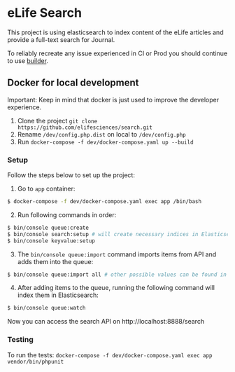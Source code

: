 # eLife Search

This project is using elasticsearch to index content of the eLife articles and provide a full-text search for Journal.

To reliably recreate any issue experienced in CI or Prod you should continue to use [builder](https://github.com/elifesciences/builder).

## Docker for local development

Important: Keep in mind that docker is just used to improve the developer experience.

1. Clone the project `git clone https://github.com/elifesciences/search.git`
2. Rename `/dev/config.php.dist` on local to `/dev/config.php`
3. Run `docker-compose -f dev/docker-compose.yaml up --build`

### Setup

Follow the steps below to set up the project:

1. Go to `app` container:

```bash 
$ docker-compose -f dev/docker-compose.yaml exec app /bin/bash
```

2. Run following commands in order:

```bash 
$ bin/console queue:create
$ bin/console search:setup # will create necessary indices in Elasticsearch
$ bin/console keyvalue:setup
```

3. The `bin/console queue:import` command imports items from API and adds them into the queue:

```bash
$ bin/console queue:import all # other possible values can be found in src/Search/Gearman/Command/ImportCommand.php 
```

4. After adding items to the queue, running the following command will index them in Elasticsearch:
```bash
$ bin/console queue:watch
```

Now you can access the search API on http://localhost:8888/search

### Testing

To run the tests: `docker-compose -f dev/docker-compose.yaml exec app vendor/bin/phpunit`
